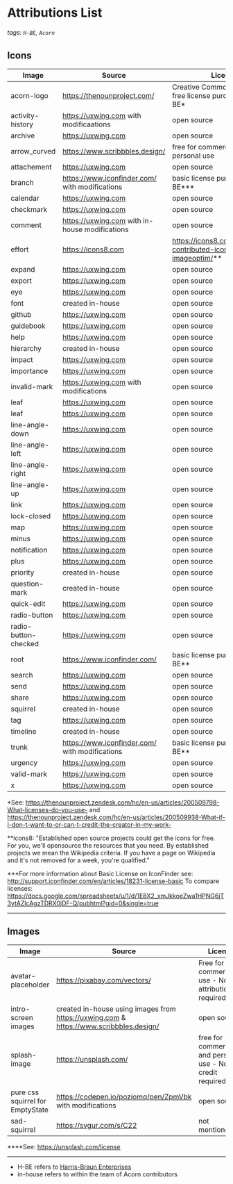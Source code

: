# Attributions List
###### tags:  `H-BE`, `Acorn`


## Icons


| Image                | Source                                         | Licence                                                          |
| -------------------- | ---------------------------------------------- | ---------------------------------------------------------------- |
| acorn-logo           | https://thenounproject.com/                    | Creative Commons - royalty-free license purchased by H-BE*       |
| activity-history     | https://uxwing.com with modificaations         | open source  |
| archive              | https://uxwing.com                             | open source  |
| arrow_curved         | https://www.scribbbles.design/                 | free for commercial and personal use |
| attachement          | https://uxwing.com                             | open source  |
| branch               | https://www.iconfinder.com/ with modifications | basic license purchased by H-BE***                               |
| calendar             | https://uxwing.com                             | open source                                                      |
| checkmark            | https://uxwing.com                             | open source                                                      |
| comment              | https://uxwing.com with in-house modifications | open source                                                      |
| effort               | https://icons8.com                             | https://icons8.com/articles/we-contributed-icon-to-imageoptim/** |
| expand               | https://uxwing.com                             | open source                                                      |
| export               | https://uxwing.com                             | open source                                                      |
| eye                  | https://uxwing.com                             | open source                                                      |
| font                 | created in-house                               | open source                                                      |
| github               | https://uxwing.com                             | open source                                                      |
| guidebook            | https://uxwing.com                             | open source                                                      |
| help                 | https://uxwing.com                             | open source                                                      |
| hierarchy            | created in-house                               | open source                                                      |
| impact               | https://uxwing.com                             | open source                                                      |
| importance           | https://uxwing.com                             | open source                                                      |
| invalid-mark         | https://uxwing.com with modifications          | open source                                                      |
| leaf                 | https://uxwing.com                             | open source                                                      |
| leaf                 | https://uxwing.com                             | open source                                                      |
| line-angle-down      | https://uxwing.com                             | open source                                                      |
| line-angle-left      | https://uxwing.com                             | open source                                                      |
| line-angle-right     | https://uxwing.com                             | open source                                                      |
| line-angle-up        | https://uxwing.com                             | open source                                                      |
| link                 | https://uxwing.com                             | open source                                                      |
| lock-closed          | https://uxwing.com                             | open source                                                      |
| map                  | https://uxwing.com                             | open source                                                      |
| minus                | https://uxwing.com                             | open source                                                      |
| notification         | https://uxwing.com                             | open source                                                      |
| plus                 | https://uxwing.com                             | open source                                                      |
| priority             | created in-house                               | open source                                                      |
| question-mark        | created in-house                               | open source                                                      |
| quick-edit           | https://uxwing.com                             | open source                                                      |
| radio-button         | https://uxwing.com                             | open source                                                      |
| radio-button-checked | https://uxwing.com                             | open source                                                      |
| root                 | https://www.iconfinder.com/                    | basic license purchased by H-BE**                                  |
| search               | https://uxwing.com                             | open source                                                      |
| send                 | https://uxwing.com                             | open source                                                      |
| share                | https://uxwing.com                             | open source                                                      |
| squirrel             | created in-house                               | open source                                                      |
| tag                  | https://uxwing.com                             | open source                                                      |
| timeline             | created in-house                               | open source                                                      |
| trunk                | https://www.iconfinder.com/ with modifications | basic license purchased by H-BE**                                  |
| urgency              | https://uxwing.com                             | open source                                                      |
| valid-mark           | https://uxwing.com                             | open source                                                      |
| x                    | https://uxwing.com                             | open source                                                      |


*See: https://thenounproject.zendesk.com/hc/en-us/articles/200509798-What-licenses-do-you-use- and https://thenounproject.zendesk.com/hc/en-us/articles/200509938-What-if-I-don-t-want-to-or-can-t-credit-the-creator-in-my-work-

**icons8: "Established open source projects could get the icons for free. For you, we'll opensource the resources that you need. By established projects we mean the Wikipedia criteria. If you have a page on Wikipedia and it's not removed for a week, you're qualified."


***For more information about Basic License on IconFinder see: http://support.iconfinder.com/en/articles/18231-license-basic
To compare licenses: https://docs.google.com/spreadsheets/u/1/d/1E8X2_xmJkkoeZwa1HPNG6jT3ytAZlcAgzTDRX0jDF-Q/pubhtml?gid=0&single=true



---


## Images


| Image           | Source                                         | Licence                                                          |
| --------------- | ---------------------------------------------- | ---------------------------------------------------------------- |
| avatar-placeholder      | https://pixabay.com/vectors/                             |Free for commercial use - No attribution required                                       |
| intro-screen images     | created in-house using images from https://uxwing.com &  https://www.scribbbles.design/                             | open source                                                     |
| splash-image            | https://unsplash.com/                | free for commercial and personal use - No credit required****                             |
| pure css squirrel for EmptyState    | https://codepen.io/poziomq/pen/ZpmVbk with modifications                             | open source                                                      |
| sad-squirrel                    | https://svgur.com/s/C22                        | not mentioned                                                       |


****See: https://unsplash.com/license


---

* H-BE refers to [Harris-Braun Enterprises](https://harris-braun.com)
* in-house refers to within the team of Acorn contributors
